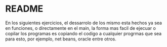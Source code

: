 # README
En los siguientes ejercicios, el dessarrolo de los mismo esta hechos ya sea en funciones, o directamente en el main, la forma mas facil de ejecuar o copilar los programas es copiando el codigo a cualquier progrmas que sea para esto, por ejemplo, net beans, oracle entre otros.
